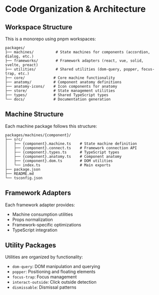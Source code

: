 # Code Organization & Architecture

## Workspace Structure

This is a monorepo using pnpm workspaces:

```
packages/
├── machines/          # State machines for components (accordion, dialog, etc.)
├── frameworks/        # Framework adapters (react, vue, solid, svelte, preact)
├── utilities/         # Shared utilities (dom-query, popper, focus-trap, etc.)
├── core/             # Core machine functionality
├── anatomy/          # Component anatomy definitions
├── anatomy-icons/    # Icon components for anatomy
├── store/            # State management utilities
├── types/            # Shared TypeScript types
└── docs/             # Documentation generation
```

## Machine Structure

Each machine package follows this structure:

```
packages/machines/{component}/
├── src/
│   ├── {component}.machine.ts    # State machine definition
│   ├── {component}.connect.ts    # Framework connection API
│   ├── {component}.types.ts      # TypeScript types
│   ├── {component}.anatomy.ts    # Component anatomy
│   ├── {component}.dom.ts        # DOM utilities
│   └── index.ts                  # Main exports
├── package.json
├── README.md
└── tsconfig.json
```

## Framework Adapters

Each framework adapter provides:

- Machine consumption utilities
- Props normalization
- Framework-specific optimizations
- TypeScript integration

## Utility Packages

Utilities are organized by functionality:

- `dom-query`: DOM manipulation and querying
- `popper`: Positioning and floating elements
- `focus-trap`: Focus management
- `interact-outside`: Click outside detection
- `dismissable`: Dismissal patterns
